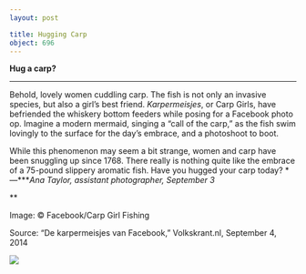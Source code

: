 ```yaml
---
layout: post

title: Hugging Carp
object: 696
---
```

**Hug a carp?**

****

Behold, lovely women cuddling carp. The fish is not only an invasive species, but also a girl’s best friend. *Karpermeisjes*, or Carp Girls, have befriended the whiskery bottom feeders while posing for a Facebook photo op. Imagine a modern mermaid, singing a “call of the carp,” as the fish swim lovingly to the surface for the day’s embrace, and a photoshoot to boot.

While this phenomenon may seem a bit strange, women and carp have been snuggling up since 1768. There really is nothing quite like the embrace of a 75-pound slippery aromatic fish. Have you hugged your carp today?
 *—****Ana Taylor, assistant photographer, September 3*

**

Image: © Facebook/Carp Girl Fishing

Source: “De karpermeisjes van Facebook,” Volkskrant.nl, September 4, 2014

![]({{siteurl.base}}/images/14-09-04_44.3.59_CarpEDIT-1.png)
